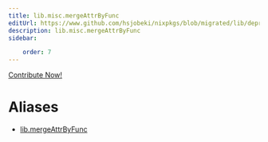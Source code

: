 ```yaml
---
title: lib.misc.mergeAttrByFunc
editUrl: https://www.github.com/hsjobeki/nixpkgs/blob/migrated/lib/deprecated.nix#L251C21
description: lib.misc.mergeAttrByFunc
sidebar:

    order: 7
---
```


<a href="https://www.github.com/hsjobeki/nixpkgs/blob/migrated/lib/deprecated.nix#L251C21">Contribute Now!</a>


# Aliases

- [lib.mergeAttrByFunc](/nix-doc-comments/reference/lib/lib-mergeattrbyfunc)


